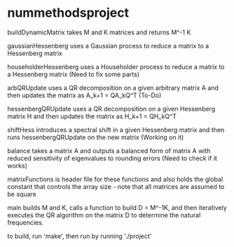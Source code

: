 # nummethodsproject
buildDynamicMatrix takes M and K matrices and returns M^-1 K

gaussianHessenberg uses a Gaussian process to reduce a matrix to a Hessenberg matrix

householderHessenberg uses a Householder process to reduce a matrix to a Hessenberg matrix (Need to fix some parts)

arbQRUpdate uses a QR decomposition on a given arbitrary matrix A and then updates the matrix as A_k+1 = QA_kQ^T (To-Do)

hessenbergQRUpdate uses a QR decomposition on a given Hessenberg matrix H and then updates the matrix as H_k+1 = QH_kQ^T

shiftHess introduces a spectral shift in a given Hessenberg matrix and then runs hessenbergQRUpdate on the new matrix (Working on it)

balance takes a matrix A and outputs a balanced form of matrix A with reduced sensitivity of eigenvalues to rounding errors (Need to check if it works)

matrixFunctions is header file for these functions and also holds the global constant that controls the array size - note that all matrices are assumed to be square

main builds M and K, calls a function to build D = M^-1K, and then iteratively executes the QR algorithm on the matrix D to determine the natural frequencies.

to build, run 'make', then run by running './project'
